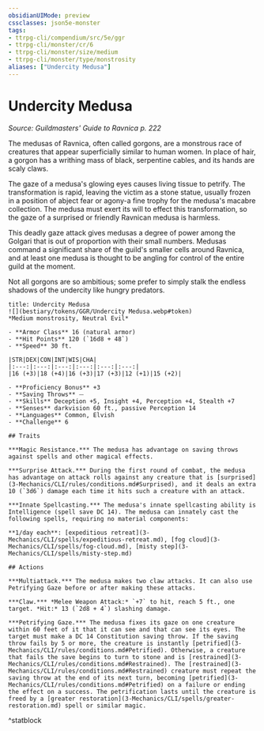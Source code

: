 ```yaml
---
obsidianUIMode: preview
cssclasses: json5e-monster
tags:
- ttrpg-cli/compendium/src/5e/ggr
- ttrpg-cli/monster/cr/6
- ttrpg-cli/monster/size/medium
- ttrpg-cli/monster/type/monstrosity
aliases: ["Undercity Medusa"]
---
```

# Undercity Medusa
*Source: Guildmasters' Guide to Ravnica p. 222*  

The medusas of Ravnica, often called gorgons, are a monstrous race of creatures that appear superficially similar to human women. In place of hair, a gorgon has a writhing mass of black, serpentine cables, and its hands are scaly claws.

The gaze of a medusa's glowing eyes causes living tissue to petrify. The transformation is rapid, leaving the victim as a stone statue, usually frozen in a position of abject fear or agony-a fine trophy for the medusa's macabre collection. The medusa must exert its will to effect this transformation, so the gaze of a surprised or friendly Ravnican medusa is harmless.

This deadly gaze attack gives medusas a degree of power among the Golgari that is out of proportion with their small numbers. Medusas command a significant share of the guild's smaller cells around Ravnica, and at least one medusa is thought to be angling for control of the entire guild at the moment.

Not all gorgons are so ambitious; some prefer to simply stalk the endless shadows of the undercity like hungry predators.

```ad-statblock
title: Undercity Medusa
![](bestiary/tokens/GGR/Undercity Medusa.webp#token)
*Medium monstrosity, Neutral Evil*

- **Armor Class** 16 (natural armor)
- **Hit Points** 120 (`16d8 + 48`)
- **Speed** 30 ft.

|STR|DEX|CON|INT|WIS|CHA|
|:---:|:---:|:---:|:---:|:---:|:---:|
|16 (+3)|18 (+4)|16 (+3)|17 (+3)|12 (+1)|15 (+2)|

- **Proficiency Bonus** +3
- **Saving Throws** ⏤
- **Skills** Deception +5, Insight +4, Perception +4, Stealth +7
- **Senses** darkvision 60 ft., passive Perception 14
- **Languages** Common, Elvish
- **Challenge** 6

## Traits

***Magic Resistance.*** The medusa has advantage on saving throws against spells and other magical effects.

***Surprise Attack.*** During the first round of combat, the medusa has advantage on attack rolls against any creature that is [surprised](3-Mechanics/CLI/rules/conditions.md#Surprised), and it deals an extra 10 (`3d6`) damage each time it hits such a creature with an attack.

***Innate Spellcasting.*** The medusa's innate spellcasting ability is Intelligence (spell save DC 14). The medusa can innately cast the following spells, requiring no material components:

**1/day each**: [expeditious retreat](3-Mechanics/CLI/spells/expeditious-retreat.md), [fog cloud](3-Mechanics/CLI/spells/fog-cloud.md), [misty step](3-Mechanics/CLI/spells/misty-step.md)

## Actions

***Multiattack.*** The medusa makes two claw attacks. It can also use Petrifying Gaze before or after making these attacks.

***Claw.*** *Melee Weapon Attack:* `+7` to hit, reach 5 ft., one target. *Hit:* 13 (`2d8 + 4`) slashing damage.

***Petrifying Gaze.*** The medusa fixes its gaze on one creature within 60 feet of it that it can see and that can see its eyes. The target must make a DC 14 Constitution saving throw. If the saving throw fails by 5 or more, the creature is instantly [petrified](3-Mechanics/CLI/rules/conditions.md#Petrified). Otherwise, a creature that fails the save begins to turn to stone and is [restrained](3-Mechanics/CLI/rules/conditions.md#Restrained). The [restrained](3-Mechanics/CLI/rules/conditions.md#Restrained) creature must repeat the saving throw at the end of its next turn, becoming [petrified](3-Mechanics/CLI/rules/conditions.md#Petrified) on a failure or ending the effect on a success. The petrification lasts until the creature is freed by a [greater restoration](3-Mechanics/CLI/spells/greater-restoration.md) spell or similar magic.
```
^statblock